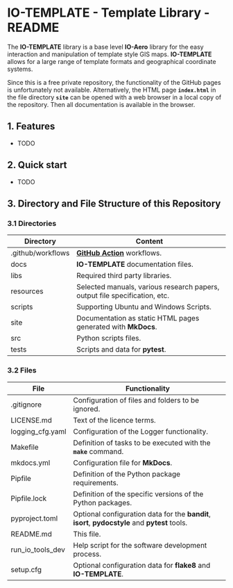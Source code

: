 # IO-TEMPLATE - Template Library - README

The **IO-TEMPLATE** library is a base level **IO-Aero** library for the easy interaction and manipulation of template style GIS maps.
**IO-TEMPLATE** allows for a large range of template formats and geographical coordinate systems.

Since this is a free private repository, the functionality of the GitHub pages is unfortunately not available.
Alternatively, the HTML page **`index.html`** in the file directory **`site`** can be opened with a web browser in a local copy of the repository.
Then all documentation is available in the browser.

## 1. Features

- TODO

## 2. Quick start

- TODO

## 3. Directory and File Structure of this Repository

### 3.1 Directories

| Directory         | Content                                                                    |
|-------------------|----------------------------------------------------------------------------|
| .github/workflows | **[GitHub Action](https://github.com/actions)** workflows.                 |
| docs              | **IO-TEMPLATE** documentation files.                                         |
| libs              | Required third party libraries.                                            |
| resources         | Selected manuals, various research papers, output file specification, etc. |
| scripts           | Supporting Ubuntu and Windows Scripts.                                     |
| site              | Documentation as static HTML pages generated with **MkDocs**.              |
| src               | Python scripts files.                                                      |
| tests             | Scripts and data for **pytest**.                                           |

### 3.2 Files

| File              | Functionality                                                                                   |
|-------------------|-------------------------------------------------------------------------------------------------|
| .gitignore        | Configuration of files and folders to be ignored.                                               |
| LICENSE.md        | Text of the licence terms.                                                                      |
| logging_cfg.yaml  | Configuration of the Logger functionality.                                                      |
| Makefile          | Definition of tasks to be executed with the **`make`** command.                                 |
| mkdocs.yml        | Configuration file for **MkDocs**.                                                              |
| Pipfile           | Definition of the Python package requirements.                                                  |
| Pipfile.lock      | Definition of the specific versions of the Python packages.                                     |
| pyproject.toml    | Optional configuration data for the **bandit**, **isort**, **pydocstyle** and **pytest** tools. |
| README.md         | This file.                                                                                      |
| run_io_tools_dev | Help script for the software development process.                                               |
| setup.cfg         | Optional configuration data for **flake8** and **IO-TEMPLATE**.                                   |
